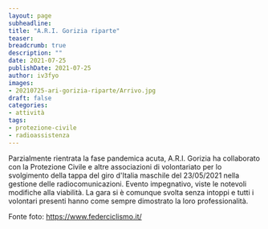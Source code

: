 ```yaml
---
layout: page
subheadline: 
title: "A.R.I. Gorizia riparte"
teaser:
breadcrumb: true
description: ""
date: 2021-07-25
publishDate: 2021-07-25
author: iv3fyo
images:
- 20210725-ari-gorizia-riparte/Arrivo.jpg
draft: false
categories:
- attività
tags:
- protezione-civile
- radioassistenza
---
```


Parzialmente rientrata la fase pandemica acuta, A.R.I. Gorizia ha collaborato con la Protezione Civile e altre 
associazioni di volontariato per lo svolgimento della tappa del giro d'Italia maschile del 23/05/2021 nella gestione 
delle radiocomunicazioni. Evento impegnativo, viste le notevoli modifiche alla viabilità. La gara si è comunque svolta 
senza intoppi e tutti i volontari presenti hanno come sempre dimostrato la loro professionalità.

Fonte foto: https://www.federciclismo.it/
